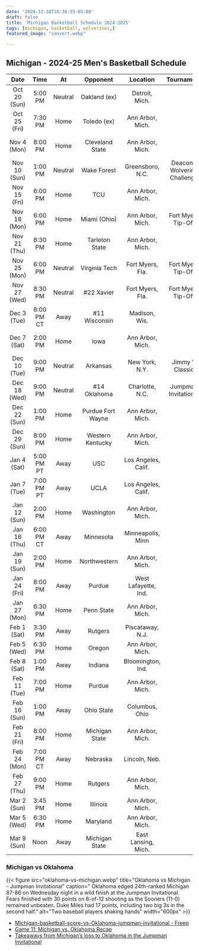```yaml
---
date: '2024-12-18T16:36:55-05:00'
draft: false
title: 'Michigan Basketball Schedule 2024-2025'
tags: [michigan, basketball, wolverines,]
featured_image: "convert.webp"

---
```


## Michigan - 2024-25 Men's Basketball Schedule  

|     Date     	|    Time    	|    At   	|      Opponent     	|       Location       	|               Tournament              	|  Result  	|
|:------------:	|:----------:	|:-------:	|:-----------------:	|:--------------------:	|:-------------------------------------:	|:--------:	|
| Oct 20 (Sun) 	|   5:00 PM  	| Neutral 	|    Oakland (ex)   	|    Detroit, Mich.    	|                                       	|  W 92-48 	|
| Oct 25 (Fri) 	|   7:30 PM  	|   Home  	|    Toledo (ex)    	|   Ann Arbor, Mich.   	|                                       	|  W 96-92 	|
|  Nov 4 (Mon) 	|   8:00 PM  	|   Home  	|  Cleveland State  	|   Ann Arbor, Mich.   	|                                       	| W 101-53 	|
| Nov 10 (Sun) 	|   1:00 PM  	| Neutral 	|    Wake Forest    	|   Greensboro, N.C.   	|       Deacon-Wolverine Challenge      	|  L 70-72 	|
| Nov 15 (Fri) 	|   6:00 PM  	|   Home  	|        TCU        	|   Ann Arbor, Mich.   	|                                       	|  W 76-64 	|
| Nov 18 (Mon) 	|   6:00 PM  	|   Home  	|    Miami (Ohio)   	|   Ann Arbor, Mich.   	|           Fort Myers Tip-Off  	        |  W 94-67 	|
| Nov 21 (Thu) 	|   8:30 PM  	|   Home  	|   Tarleton State  	|   Ann Arbor, Mich.   	|                                       	|  W 72-49 	|
| Nov 25 (Mon) 	|   6:00 PM  	| Neutral 	|   Virginia Tech   	|   Fort Myers, Fla.   	|           Fort Myers Tip-Off          	|  W 75-63 	|
| Nov 27 (Wed) 	|   8:30 PM  	| Neutral 	|     #22 Xavier    	|   Fort Myers, Fla.   	|           Fort Myers Tip-Off          	|  W 78-53 	|
|  Dec 3 (Tue) 	| 8:00 PM CT 	|   Away  	|   #11 Wisconsin   	|     Madison, Wis.    	|                                       	|  W 67-64 	|
|  Dec 7 (Sat) 	|   2:00 PM  	|   Home  	|        Iowa       	|   Ann Arbor, Mich.   	|                                       	|  W 85-83 	|
| Dec 10 (Tue) 	|   9:00 PM  	| Neutral 	|      Arkansas     	|    New York, N.Y.    	|            Jimmy V Classic            	|  L 87-89 	|
| Dec 18 (Wed) 	|   9:00 PM  	| Neutral 	|    #14 Oklahoma   	|    Charlotte, N.C.   	|          Jumpman Invitational         	|  L 86-87  |
| Dec 22 (Sun) 	|   1:00 PM  	|   Home  	| Purdue Fort Wayne 	|   Ann Arbor, Mich.   	|                                       	|     -    	|
| Dec 29 (Sun) 	|   8:00 PM  	|   Home  	|  Western Kentucky 	|   Ann Arbor, Mich.   	|                                       	|     -    	|
|  Jan 4 (Sat) 	| 5:00 PM PT 	|   Away  	|        USC        	|  Los Angeles, Calif. 	|                                       	|     -    	|
|  Jan 7 (Tue) 	| 7:00 PM PT 	|   Away  	|        UCLA       	|  Los Angeles, Calif. 	|                                       	|     -    	|
| Jan 12 (Sun) 	|   2:00 PM  	|   Home  	|     Washington    	|   Ann Arbor, Mich.   	|                                       	|     -    	|
| Jan 16 (Thu) 	| 6:00 PM CT 	|   Away  	|     Minnesota     	|   Minneapolis, Minn  	|                                       	|     -    	|
| Jan 19 (Sun) 	|   2:00 PM  	|   Home  	|    Northwestern   	|   Ann Arbor, Mich.   	|                                       	|     -    	|
| Jan 24 (Fri) 	|   8:00 PM  	|   Away  	|       Purdue      	| West Lafayette, Ind. 	|                                       	|     -    	|
| Jan 27 (Mon) 	|   6:30 PM  	|   Home  	|     Penn State    	|   Ann Arbor, Mich.   	|                                       	|     -    	|
|  Feb 1 (Sat) 	|   3:30 PM  	|   Away  	|      Rutgers      	|   Piscataway, N.J.   	|                                       	|     -    	|
|  Feb 5 (Wed) 	|   6:30 PM  	|   Home  	|       Oregon      	|   Ann Arbor, Mich.   	|                                       	|     -    	|
|  Feb 8 (Sat) 	|   1:00 PM  	|   Away  	|      Indiana      	|   Bloomington, Ind.  	|                                       	|     -    	|
| Feb 11 (Tue) 	|   7:00 PM  	|   Home  	|       Purdue      	|   Ann Arbor, Mich.   	|                                       	|     -    	|
| Feb 16 (Sun) 	|   1:00 PM  	|   Away  	|     Ohio State    	|    Columbus, Ohio    	|                                       	|     -    	|
| Feb 21 (Fri) 	|   8:00 PM  	|   Home  	|   Michigan State  	|   Ann Arbor, Mich.   	|                                       	|     -    	|
| Feb 24 (Mon) 	| 7:00 PM CT 	|   Away  	|      Nebraska     	|     Lincoln, Neb.    	|                                       	|     -    	|
| Feb 27 (Thu) 	|   9:00 PM  	|   Home  	|      Rutgers      	|   Ann Arbor, Mich.   	|                                       	|     -    	|
|  Mar 2 (Sun) 	|   3:45 PM  	|   Home  	|      Illinois     	|   Ann Arbor, Mich.   	|                                       	|     -    	|
|  Mar 5 (Wed) 	|   6:30 PM  	|   Home  	|      Maryland     	|   Ann Arbor, Mich.   	|                                       	|     -    	|
|  Mar 9 (Sun) 	|    Noon    	|   Away  	|   Michigan State  	|  East Lansing, Mich. 	|                                       	|     -    	|


### Michigan vs Oklahoma


{{< figure src="oklahoma-vs-michigan.webp" title="Oklahoma vs Michigan - Jumpman Invitational" caption=" Oklahoma edged 24th-ranked Michigan 87-86 on Wednesday night in a wild finish at the Jumpman Invitational. Fears finished with 30 points on 8-of-12 shooting as the Sooners (11-0) remained unbeaten. Duke Miles had 17 points, including two big 3s in the second half." alt="Two baseball players shaking hands" width="600px" >}}

- [Michigan-basketball-score-vs-Oklahoma-jumpman-invitational - Freep](https://www.freep.com/story/sports/college/university-michigan/wolverines/2024/12/18/michigan-basketball-score-vs-oklahoma-jumpman-invitational-87-86/77078007007/)
- [ Game 11: Michigan vs. Oklahoma Recap](https://umhoops.com/2024/12/19/game-11-michigan-vs-oklahoma-recap/)
- [Takeaways from Michigan’s loss to Oklahoma in the Jumpman Invitational](https://www.maizenbrew.com/2024/12/18/24324137/michigan-basketball-takeaways-oklahoma-jumpman-vlad-goldin-danny-wolf-roddy-gayle-jr-tre-donaldson)
